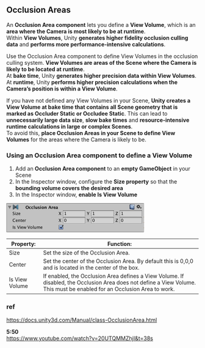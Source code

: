 ## Occlusion Areas
An **Occlusion Area component** lets you define a **View Volume**, which is an **area where the Camera is most likely to be at runtime**. \
Within **View Volumes**, Unity **generates higher fidelity occlusion culling data** and **performs more performance-intensive calculations**.

Use the Occlusion Area component to define View Volumes in the occlusion culling
 system. **View Volumes are areas of the Scene where the Camera is likely to be located at runtime**. \
At **bake time**, Unity **generates higher precision data within View Volumes**. \
At **runtime**, Unity **performs higher precision calculations when the Camera’s position is within a View Volume**.

If you have not defined any View Volumes in your Scene, **Unity creates a View Volume at bake time that contains all Scene geometry that is marked as Occluder Static or Occludee Static**. This can lead to **unnecessarily large data size**, **slow bake times** and **resource-intensive runtime calculations in large or complex Scenes**. \
To avoid this, **place Occlusion Areas in your Scene to define View Volumes** for the areas where the Camera is likely to be.


### Using an Occlusion Area component to define a View Volume
1. Add an **Occlusion Area component** to an **empty GameObject** in your Scene
2. In the Inspector window, configure the **Size property** so that the **bounding volume covers the desired area**
3. In the Inspector window, **enable Is View Volume**

![](./Inspector-OcclusionArea.png)

| Property: | Function: |
| --- | --- |
| Size | Set the size of the Occlusion Area. |
| Center | Set the center of the Occlusion Area. By default this is 0,0,0 and is located in the center of the box. |
| Is View Volume | If enabled, the Occlusion Area defines a View Volume. If disabled, the Occlusion Area does not define a View Volume. This must be enabled for an Occlusion Area to work. |


### ref
https://docs.unity3d.com/Manual/class-OcclusionArea.html

**5:50** \
https://www.youtube.com/watch?v=20UTQMMZhjI&t=38s
